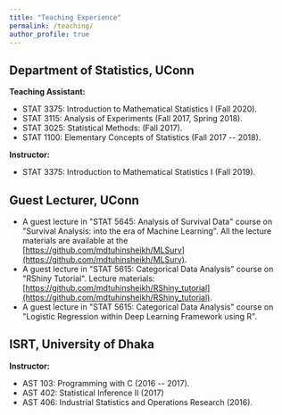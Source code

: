 ```yaml
---
title: "Teaching Experience"
permalink: /teaching/
author_profile: true
---
```


## Department of Statistics, UConn
**Teaching Assistant:**
* STAT 3375: Introduction to Mathematical Statistics I (Fall 2020).
* STAT 3115: Analysis of Experiments (Fall 2017, Spring 2018).
* STAT 3025: Statistical Methods: (Fall 2017).
* STAT 1100: Elementary Concepts of Statistics (Fall 2017 -- 2018).

**Instructor:** 
* STAT 3375: Introduction to Mathematical Statistics I (Fall 2019).

## Guest Lecturer, UConn
* A guest lecture in "STAT 5645: Analysis of Survival Data" course on 
"Survival Analysis: into the era of Machine Learning". 
All the lecture materials are available at the 
[https://github.com/mdtuhinsheikh/MLSurv](https://github.com/mdtuhinsheikh/MLSurv).
* A guest lecture in "STAT 5615: Categorical Data Analysis" course on "RShiny Tutorial". 
Lecture materials: [https://github.com/mdtuhinsheikh/RShiny_tutorial](https://github.com/mdtuhinsheikh/RShiny_tutorial).
* A guest lecture in "STAT 5615: Categorical Data Analysis" course on 
"Logistic Regression within Deep Learning Framework using R".

## ISRT, University of Dhaka
**Instructor:**
* AST 103: Programming with C (2016 -- 2017).
* AST 402: Statistical Inference II (2017)
* AST 406: Industrial Statistics and Operations Research (2016).


